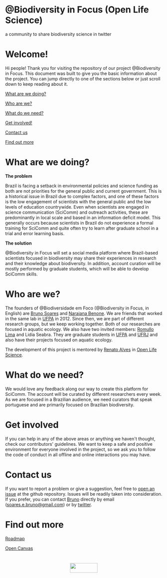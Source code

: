 # @Biodiversity in Focus (Open Life Science)
a community to share biodiversity science in twitter

# Welcome!
Hi people!
Thank you for visiting the repository of our project @Biodiversity in Focus.
This document was built to give you the basic information about the project. You can jump directly to one of the sections below or just scroll down to keep reading about it.

[What are we doing?](#what-are-we-doing)

[Who are we?](#who-are-we)

[What do we need?](#what-do-we-need)

[Get involved!](#get-involved)

[Contact us](#contact-us)

[Find out more](#find-out-more)

# What are we doing?
<b>The problem</b>

Brazil is facing a setback in environmental policies and science funding as both are not priorities for the general public and current government. This is a historical issue in Brazil due to complex factors, and one of these factors is the low engagement of scientists with the general public and the low levels of education countrywide. Even when scientists are engaged in science communication (SciComm) and outreach activities, these are predominantly in local scale and based in an information deficit model. This generally occurs because scientists in Brazil do not experience a formal training for SciComm and quite often try to learn after graduate school in a trial and error learning basis.

<b>The solution</b>

@Biodiversity in Focus will set a social media platform where Brazil-based scientists focused in biodiversity may share their experiences in research and their knowledge about biodiversity. In addition, account curation will be mostly performed by graduate students, which will be able to develop SciComm skills.

# Who are we?
The founders of @Biodiversidade em Foco (@Biodiversity in Focus, in English) are [Bruno Soares](https://www.researchgate.net/profile/Bruno_Soares8) and [Naraiana Benone](https://www.researchgate.net/profile/Naraiana_Benone2). We are friends that worked in the same lab in [UFPA](https://portal.ufpa.br/) in 2012. Since then, we are part of different research groups, but we keep working together. Both of our researches are focused in aquatic ecology. We also have two invited members: [Romullo Lima](https://www.researchgate.net/profile/Romullo_Lima) and Lidia Seabra. They are graduate students in [UFPA](https://portal.ufpa.br/) and [UFRJ](https://ufrj.br/) and also have their projects focused on aquatic ecology.

The development of this project is mentored by [Renato Alves](https://github.com/unode) in [Open Life Science](https://openlifesci.org/ols-1).

# What do we need?
We would love any feedback along our way to create this platform for SciComm.
The account will be curated by different researchers every week. As we are focused in a Brazilian audience, we need curators that speak portuguese and are primarily focused on Brazilian biodiversity.

# Get involved
If you can help in any of the above areas or anything we haven't thought, check our contributors' guidelines. We want to keep a safe and positive environment for everyone involved in the project, so we ask you to follow the code of conduct in all offline and online interactions you may have.

# Contact us
If you want to report a problem or give a suggestion, feel free to [open an issue](https://github.com/bruno-soares/-Biodiversity-in-Focus---OLS/issues) at the github repository. Issues will be readily taken into consideration. If you prefer, you can contact [Bruno](https://github.com/bruno-soares) directly by email (soares.e.bruno@gmail.com) or by [twitter](https://twitter.com/Bruno_E_Soares).

# Find out more
[Roadmap](https://docs.google.com/document/d/1dmNMAPtkuhzkAFHZHvmrOb2WF5xqJSRXQPMr_AvqHC4/edit?usp=sharing)

[Open Canvas](https://docs.google.com/presentation/d/10s6TBOQeor2duTDjHNickkdSLgWo1eJsaAwLevXSshQ/edit?usp=sharing)

#
#
<p align="center">
<a href="https://creativecommons.org/licenses/by/4.0/">
<img align="center" width="88" height="31" src="https://i.creativecommons.org/l/by/4.0/88x31.png">
 </a>
 </p>
